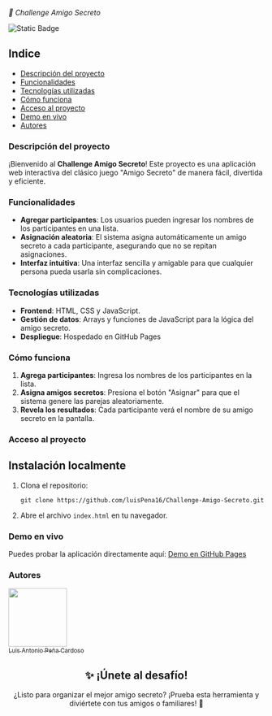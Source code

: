 <em>🎁 Challenge Amigo Secreto </em>
<p align = "left">
<img alt="Static Badge" src="https://img.shields.io/badge/Status-Finish-Green">
</p>

## Indice
* [Descripción del proyecto](#descripción-del-proyecto)
* [Funcionalidades](#funcionalidades)
* [Tecnologías utilizadas](#Tecnologías-utilizadas)
* [Cómo funciona](#Cómo-funciona)
* [Acceso al proyecto](#Acceso-al-proyecto)
* [Demo en vivo](#Demo-en-vivo)
* [Autores](#Autores)

### Descripción del proyecto
<p> ¡Bienvenido al <strong>Challenge Amigo Secreto</strong>! Este proyecto es una aplicación web interactiva del clásico juego "Amigo Secreto" de manera fácil, divertida y eficiente.</p>

### Funcionalidades
<ul><li><strong>Agregar participantes</strong>: Los usuarios pueden ingresar los nombres de los participantes en una lista.</li>
  <li><strong>Asignación aleatoria</strong>: El sistema asigna automáticamente un amigo secreto a cada participante, asegurando que no se repitan asignaciones.</li>
  <li><strong>Interfaz intuitiva</strong>: Una interfaz sencilla y amigable para que cualquier persona pueda usarla sin complicaciones.</li></ul>

### Tecnologías utilizadas
<ul>
  <li><strong>Frontend</strong>: HTML, CSS y JavaScript.</li>
  <li><strong>Gestión de datos</strong>: Arrays y funciones de JavaScript para la lógica del amigo secreto.</li>
  <li><strong>Despliegue</strong>: Hospedado en GitHub Pages
</ul>

### Cómo funciona
<ol>
  <li><strong>Agrega participantes</strong>: Ingresa los nombres de los participantes en la lista.</li>
  <li><strong>Asigna amigos secretos</strong>: Presiona el botón "Asignar" para que el sistema genere las parejas aleatoriamente.</li>
  <li><strong>Revela los resultados</strong>: Cada participante verá el nombre de su amigo secreto en la pantalla.</li>
</ol>

### Acceso al proyecto
<h2>Instalación localmente</h2>
<ol>
  <li>Clona el repositorio:
    <pre><code>git clone https://github.com/luisPena16/Challenge-Amigo-Secreto.git</code></pre>
  </li>
  <li>Abre el archivo <code>index.html</code> en tu navegador.</li>
</ol>

### Demo en vivo
<p>
  Puedes probar la aplicación directamente aquí: <a href="https://luispena16.github.io/Challenge-Amigo-Secreto/">Demo en GitHub Pages</a>
</p>

### Autores
[<img src="https://avatars.githubusercontent.com/u/90632802?s=400&u=351dd497981ad68f4ca76e0db28bbde7c7461636&v=4" width=115><br><sub>Luis Antonio Peña Cardoso</sub>](https://github.com/luisPena16)


<h2 align="center">✨ ¡Únete al desafío!</h2>
<p align="center">
  ¿Listo para organizar el mejor amigo secreto? ¡Prueba esta herramienta y diviértete con tus amigos o familiares! 🎉
</p>